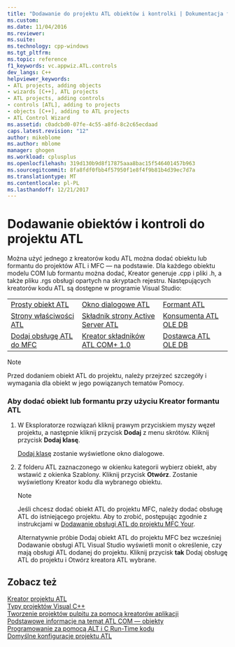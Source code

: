 ```yaml
---
title: "Dodawanie do projektu ATL obiektów i kontrolki | Dokumentacja firmy Microsoft"
ms.custom: 
ms.date: 11/04/2016
ms.reviewer: 
ms.suite: 
ms.technology: cpp-windows
ms.tgt_pltfrm: 
ms.topic: reference
f1_keywords: vc.appwiz.ATL.controls
dev_langs: C++
helpviewer_keywords:
- ATL projects, adding objects
- wizards [C++], ATL projects
- ATL projects, adding controls
- controls [ATL], adding to projects
- objects [C++], adding to ATL projects
- ATL Control Wizard
ms.assetid: c0adcbd0-07fe-4c55-a8fd-8c2c65ecdaad
caps.latest.revision: "12"
author: mikeblome
ms.author: mblome
manager: ghogen
ms.workload: cplusplus
ms.openlocfilehash: 319d130b9d8f17875aaa8bac15f546401457b963
ms.sourcegitcommit: 8fa8fdf0fbb4f57950f1e8f4f9b81b4d39ec7d7a
ms.translationtype: MT
ms.contentlocale: pl-PL
ms.lasthandoff: 12/21/2017
---
```

# <a name="adding-objects-and-controls-to-an-atl-project"></a>Dodawanie obiektów i kontroli do projektu ATL
Można użyć jednego z kreatorów kodu ATL można dodać obiektu lub formantu do projektów ATL i MFC — na podstawie. Dla każdego obiektu modelu COM lub formantu można dodać, Kreator generuje .cpp i pliki .h, a także pliku .rgs obsługi opartych na skryptach rejestru. Następujących kreatorów kodu ATL są dostępne w programie Visual Studio:  
  
||||  
|-|-|-|  
|[Prosty obiekt ATL](../../atl/reference/atl-simple-object-wizard.md)|[Okno dialogowe ATL](../../atl/reference/atl-dialog-wizard.md)|[Formant ATL](../../atl/reference/atl-control-wizard.md)|  
|[Strony właściwości ATL](../../atl/reference/atl-property-page-wizard.md)|[Składnik strony Active Server ATL](../../atl/reference/atl-active-server-page-component-wizard.md)|[Konsumenta ATL OLE DB](../../atl/reference/atl-ole-db-consumer-wizard.md)|  
|[Dodaj obsługę ATL do MFC](../../mfc/reference/adding-atl-support-to-your-mfc-project.md)|[Kreator składników ATL COM+ 1.0](../../atl/reference/atl-com-plus-1-0-component-wizard.md)|[Dostawca ATL OLE DB](../../atl/reference/atl-ole-db-provider-wizard.md)|  
  
> [!NOTE]
>  Przed dodaniem obiekt ATL do projektu, należy przejrzeć szczegóły i wymagania dla obiekt w jego powiązanych tematów Pomocy.  
  
### <a name="to-add-an-object-or-a-control-using-the-atl-control-wizard"></a>Aby dodać obiekt lub formantu przy użyciu Kreator formantu ATL  
  
1.  W Eksploratorze rozwiązań kliknij prawym przyciskiem myszy węzeł projektu, a następnie kliknij przycisk **Dodaj** z menu skrótów. Kliknij przycisk **Dodaj klasę**.  
  
     [Dodaj klasę](../../ide/add-class-dialog-box.md) zostanie wyświetlone okno dialogowe.  
  
2.  Z folderu ATL zaznaczonego w okienku kategorii wybierz obiekt, aby wstawić z okienka Szablony. Kliknij przycisk **Otwórz**. Zostanie wyświetlony Kreator kodu dla wybranego obiektu.  
  
    > [!NOTE]
    >  Jeśli chcesz dodać obiekt ATL do projektu MFC, należy dodać obsługę ATL do istniejącego projektu. Aby to zrobić, postępując zgodnie z instrukcjami w [Dodawanie obsługi ATL do projektu MFC Your](../../mfc/reference/adding-atl-support-to-your-mfc-project.md).  
  
     Alternatywnie próbie Dodaj obiekt ATL do projektu MFC bez wcześniej Dodawanie obsługi ATL Visual Studio wyświetli monit o określenie, czy mają obsługi ATL dodanej do projektu. Kliknij przycisk **tak** Dodaj obsługę ATL do projektu i Otwórz kreatora ATL wybrane.  
  
## <a name="see-also"></a>Zobacz też  
 [Kreator projektu ATL](../../atl/reference/atl-project-wizard.md)   
 [Typy projektów Visual C++](../../ide/visual-cpp-project-types.md)   
 [Tworzenie projektów pulpitu za pomocą kreatorów aplikacji](../../ide/creating-desktop-projects-by-using-application-wizards.md)   
 [Podstawowe informacje na temat ATL COM — obiekty](../../atl/fundamentals-of-atl-com-objects.md)   
 [Programowanie za pomocą ALT i C Run-Time kodu](../../atl/programming-with-atl-and-c-run-time-code.md)   
 [Domyślne konfiguracje projektu ATL](../../atl/reference/default-atl-project-configurations.md)

